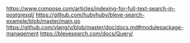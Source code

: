 https://www.compose.com/articles/indexing-for-full-text-search-in-postgresql/
https://github.com/hubyhuby/bleve-search-example/blob/master/main.go
https://github.com/vlang/v/blob/master/doc/docs.md#modulepackage-management
https://blevesearch.com/docs/Query/